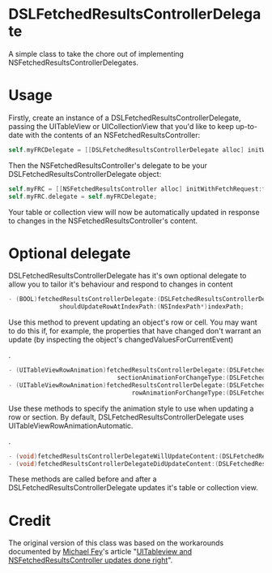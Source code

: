 DSLFetchedResultsControllerDelegate
===================================

A simple class to take the chore out of implementing NSFetchedResultsControllerDelegates.


# Usage

Firstly, create an instance of a DSLFetchedResultsControllerDelegate, passing the UITableView or UICollectionView that you'd like to keep up-to-date with the contents of an NSFetchedResultsController:

```Objective-C
self.myFRCDelegate = [[DSLFetchedResultsControllerDelegate alloc] initWithCollectionView:self.collectionView];
```

Then the NSFetchedResultsController's delegate to be your DSLFetchedResultsControllerDelegate object:

```Objective-C
self.myFRC = [[NSFetchedResultsController alloc] initWithFetchRequest:fetchRequest managedObjectContext:context sectionNameKeyPath:nil cacheName:nil];
self.myFRC.delegate = self.myFRCDelegate;
```

Your table or collection view will now be automatically updated in response to changes in the NSFetchedResultsController's content.

# Optional delegate

DSLFetchedResultsControllerDelegate has it's own optional delegate to allow you to tailor it's behaviour and respond to changes in content


```Objective-C
- (BOOL)fetchedResultsControllerDelegate:(DSLFetchedResultsControllerDelegate*)delegate
              shouldUpdateRowAtIndexPath:(NSIndexPath*)indexPath;
```
Use this method to prevent updating an object's row or cell. You may want to do this if, for example, the properties that have changed don't warrant an update (by inspecting the object's changedValuesForCurrentEvent)

.

```Objective-C
- (UITableViewRowAnimation)fetchedResultsControllerDelegate:(DSLFetchedResultsControllerDelegate*)delegate 
                              sectionAnimationForChangeType:(DSLFetchedResultsControllerDelegateChangeType)changeType;
- (UITableViewRowAnimation)fetchedResultsControllerDelegate:(DSLFetchedResultsControllerDelegate*)delegate 
                                  rowAnimationForChangeType:(DSLFetchedResultsControllerDelegateChangeType)changeType;
```
Use these methods to specify the animation style to use when updating a row or section. By default, DSLFetchedResultsControllerDelegate uses UITableViewRowAnimationAutomatic.

.

```Objective-C
- (void)fetchedResultsControllerDelegateWillUpdateContent:(DSLFetchedResultsControllerDelegate*)delegate;
- (void)fetchedResultsControllerDelegateDidUpdateContent:(DSLFetchedResultsControllerDelegate*)delegate;
```
These methods are called before and after a DSLFetchedResultsControllerDelegate updates it's table or collection view.


# Credit

The original version of this class was based on the workarounds documented by [Michael Fey](https://github.com/MrRooni)'s article "[UITableview and NSFetchedResultsController updates done right](http://www.fruitstandsoftware.com/blog/2013/02/uitableview-and-nsfetchedresultscontroller-updates-done-right/)".

